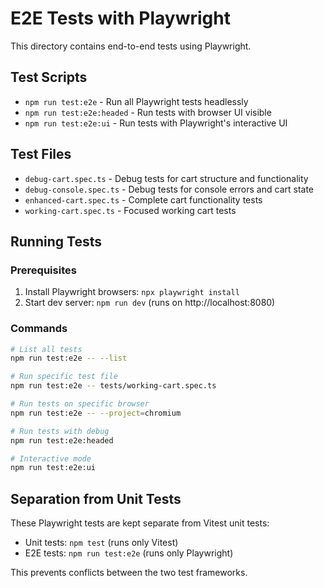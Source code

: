 # E2E Tests with Playwright

This directory contains end-to-end tests using Playwright.

## Test Scripts

- `npm run test:e2e` - Run all Playwright tests headlessly
- `npm run test:e2e:headed` - Run tests with browser UI visible
- `npm run test:e2e:ui` - Run tests with Playwright's interactive UI

## Test Files

- `debug-cart.spec.ts` - Debug tests for cart structure and functionality
- `debug-console.spec.ts` - Debug tests for console errors and cart state
- `enhanced-cart.spec.ts` - Complete cart functionality tests
- `working-cart.spec.ts` - Focused working cart tests

## Running Tests

### Prerequisites
1. Install Playwright browsers: `npx playwright install`
2. Start dev server: `npm run dev` (runs on http://localhost:8080)

### Commands
```bash
# List all tests
npm run test:e2e -- --list

# Run specific test file
npm run test:e2e -- tests/working-cart.spec.ts

# Run tests on specific browser
npm run test:e2e -- --project=chromium

# Run tests with debug
npm run test:e2e:headed

# Interactive mode
npm run test:e2e:ui
```

## Separation from Unit Tests

These Playwright tests are kept separate from Vitest unit tests:
- Unit tests: `npm test` (runs only Vitest)
- E2E tests: `npm run test:e2e` (runs only Playwright)

This prevents conflicts between the two test frameworks.
